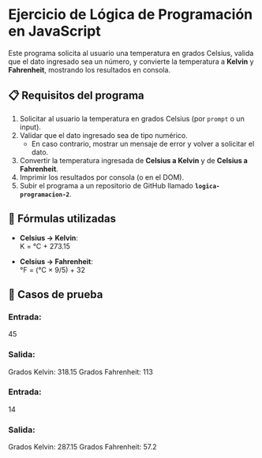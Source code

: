 # Ejercicio de Lógica de Programación en JavaScript

Este programa solicita al usuario una temperatura en grados Celsius, valida que el dato ingresado sea un número, y convierte la temperatura a **Kelvin** y **Fahrenheit**, mostrando los resultados en consola.

## 📋 Requisitos del programa
1. Solicitar al usuario la temperatura en grados Celsius (por `prompt` o un input).
2. Validar que el dato ingresado sea de tipo numérico.  
   - En caso contrario, mostrar un mensaje de error y volver a solicitar el dato.
3. Convertir la temperatura ingresada de **Celsius a Kelvin** y de **Celsius a Fahrenheit**.
4. Imprimir los resultados por consola (o en el DOM).
5. Subir el programa a un repositorio de GitHub llamado **`logica-programacion-2`**.

## 🧮 Fórmulas utilizadas
- **Celsius → Kelvin**:  
K = °C + 273.15

- **Celsius → Fahrenheit**:  
°F = (°C × 9/5) + 32

## 🧪 Casos de prueba

### Entrada:
45

### Salida:
Grados Kelvin: 318.15
Grados Fahrenheit: 113

### Entrada:
14

### Salida:
Grados Kelvin: 287.15
Grados Fahrenheit: 57.2